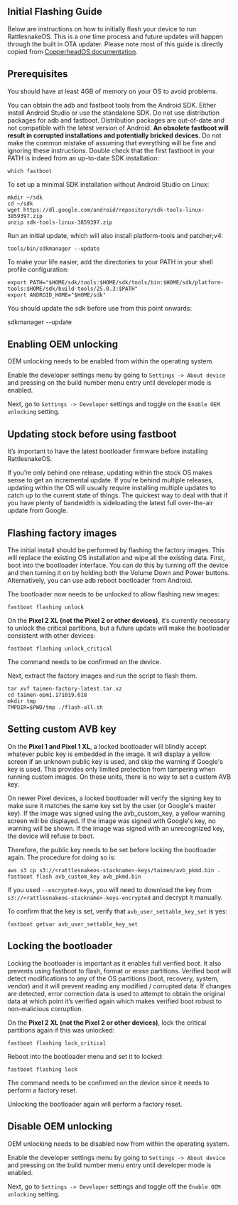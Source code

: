 ## Initial Flashing Guide
Below are instructions on how to initially flash your device to run RattlesnakeOS. This is a one time process and future updates will happen through the built in OTA updater. Please note most of this guide is directly copied from [CopperheadOS documentation](https://copperhead.co/android/docs/install). 

## Prerequisites
You should have at least 4GB of memory on your OS to avoid problems.

You can obtain the adb and fastboot tools from the Android SDK. Either install Android Studio or use the standalone SDK. Do not use distribution packages for adb and fastboot. Distribution packages are out-of-date and not compatible with the latest version of Android. <b>An obsolete fastboot will result in corrupted installations and potentially bricked devices</b>. Do not make the common mistake of assuming that everything will be fine and ignoring these instructions. Double check that the first fastboot in your PATH is indeed from an up-to-date SDK installation:

```
which fastboot
```

To set up a minimal SDK installation without Android Studio on Linux:
```
mkdir ~/sdk
cd ~/sdk
wget https://dl.google.com/android/repository/sdk-tools-linux-3859397.zip
unzip sdk-tools-linux-3859397.zip
```

Run an initial update, which will also install platform-tools and patcher;v4:
```
tools/bin/sdkmanager --update
```

To make your life easier, add the directories to your PATH in your shell profile configuration:
```
export PATH="$HOME/sdk/tools:$HOME/sdk/tools/bin:$HOME/sdk/platform-tools:$HOME/sdk/build-tools/25.0.3:$PATH"
export ANDROID_HOME="$HOME/sdk"
```

You should update the sdk before use from this point onwards:

sdkmanager --update

## Enabling OEM unlocking
OEM unlocking needs to be enabled from within the operating system.

Enable the developer settings menu by going to `Settings -> About device` and pressing on the build number menu entry until developer mode is enabled.

Next, go to `Settings -> Developer` settings and toggle on the `Enable OEM unlocking` setting.

## Updating stock before using fastboot
It’s important to have the latest bootloader firmware before installing RattlesnakeOS.

If you’re only behind one release, updating within the stock OS makes sense to get an incremental update. If you’re behind multiple releases, updating within the OS will usually require installing multiple updates to catch up to the current state of things. The quickest way to deal with that if you have plenty of bandwidth is sideloading the latest full over-the-air update from Google.

## Flashing factory images
The initial install should be performed by flashing the factory images. This will replace the existing OS installation and wipe all the existing data. First, boot into the bootloader interface. You can do this by turning off the device and then turning it on by holding both the Volume Down and Power buttons. Alternatively, you can use adb reboot bootloader from Android.

The bootloader now needs to be unlocked to allow flashing new images:

```
fastboot flashing unlock
```

On the <b>Pixel 2 XL (not the Pixel 2 or other devices)</b>, it’s currently necessary to unlock the critical partitions, but a future update will make the bootloader consistent with other devices:

```
fastboot flashing unlock_critical
```

The command needs to be confirmed on the device.

Next, extract the factory images and run the script to flash them. 
```
tar xvf taimen-factory-latest.tar.xz
cd taimen-opm1.171019.018
mkdir tmp
TMPDIR=$PWD/tmp ./flash-all.sh
```

## Setting custom AVB key
On the <b>Pixel 1 and Pixel 1 XL</b>, a locked bootloader will blindly accept whatever public key is embedded in the image.  It will display a yellow screen if an unknown public key is used, and skip the warning if Google's key is used.  This provides only limited protection from tampering when running custom images.  On these units, there is no way to set a custom AVB key.

On newer Pixel devices, a locked bootloader will verify the signing key to make sure it matches the same key set by the user (or Google's master key).  If the image was signed using the avb\_custom\_key, a yellow warning screen will be displayed. If the image was signed with Google's key, no warning will be shown.  If the image was signed with an unrecognized key, the device will refuse to boot.

Therefore, the public key needs to be set before locking the bootloader again.  The procedure for doing so is:
```
aws s3 cp s3://<rattlesnakeos-stackname>-keys/taimen/avb_pkmd.bin .
fastboot flash avb_custom_key avb_pkmd.bin
```

If you used `--encrypted-keys`, you will need to download the key from `s3://<rattlesnakeos-stackname>-keys-encrypted` and decrypt it manually.

To confirm that the key is set, verify that `avb_user_settable_key_set` is yes:
```
fastboot getvar avb_user_settable_key_set
```

## Locking the bootloader
Locking the bootloader is important as it enables full verified boot. It also prevents using fastboot to flash, format or erase partitions. Verified boot will detect modifications to any of the OS partitions (boot, recovery, system, vendor) and it will prevent reading any modified / corrupted data. If changes are detected, error correction data is used to attempt to obtain the original data at which point it’s verified again which makes verified boot robust to non-malicious corruption.

On the <b>Pixel 2 XL (not the Pixel 2 or other devices)</b>, lock the critical partitions again if this was unlocked:

```
fastboot flashing lock_critical
```

Reboot into the bootloader menu and set it to locked:
```
fastboot flashing lock
```

The command needs to be confirmed on the device since it needs to perform a factory reset.

Unlocking the bootloader again will perform a factory reset.

## Disable OEM unlocking
OEM unlocking needs to be disabled now from within the operating system.

Enable the developer settings menu by going to `Settings -> About device` and pressing on the build number menu entry until developer mode is enabled.

Next, go to `Settings -> Developer` settings and toggle off the `Enable OEM unlocking` setting.

